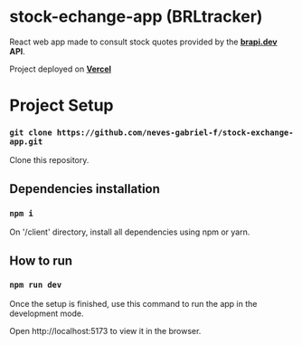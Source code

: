 # stock-echange-app (BRLtracker)

React web app made to consult stock quotes provided by the **[brapi.dev](https://brapi.dev/docs) API**.

Project deployed on **[Vercel](https://brl-tracker.vercel.app/)**

# Project Setup

###  ```git clone https://github.com/neves-gabriel-f/stock-exchange-app.git```
Clone this repository.

## Dependencies installation

### ```npm i```
On '/client' directory, install all dependencies using npm or yarn.


## How to run

### ```npm run dev```
Once the setup is finished, use this command to run the app in the development mode.

Open http://localhost:5173 to view it in the browser.


